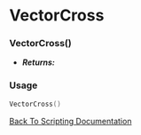 # VectorCross

### VectorCross()
- ***Returns:*** 

### Usage

```Lua
VectorCross()
```


[Back To Scripting Documentation](../README.md)
